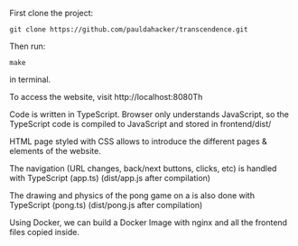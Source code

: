 First clone the project:

```
git clone https://github.com/pauldahacker/transcendence.git
```

Then run:

```
make
```

in terminal.


To access the website, visit http://localhost:8080Th

Code is written in TypeScript. Browser only understands JavaScript, so the TypeScript code is compiled to JavaScript and stored in frontend/dist/

HTML page styled with CSS allows to introduce the different pages & elements of the website.

The navigation (URL changes, back/next buttons, clicks, etc) is handled with TypeScript (app.ts) (dist/app.js after compilation)

The drawing and physics of the pong game on a <canvas> is also done with TypeScript (pong.ts) (dist/pong.js after compilation)

Using Docker, we can build a Docker Image with nginx and all the frontend files copied inside.

